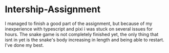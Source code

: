 # Intership-Assignment
I managed to finish a good part of the assignment, but because of my inexperience with typescript and pixi i was stuck on several issues
for hours.
The snake game is not completely finished yet, the only thing that isnt in yet is the snake's body increasing in length and being able to restart.
I've done my best.
